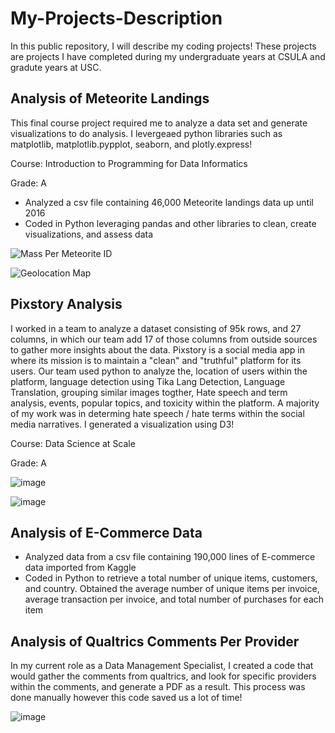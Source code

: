 # My-Projects-Description
In this public repository, I will describe my coding projects! These projects are projects I have completed during my undergraduate years at CSULA and gradute years at USC.


## Analysis of Meteorite Landings
This final course project required me to analyze a data set and generate visualizations to do analysis. I levergeaed python libraries such as matplotlib, matplotlib.pypplot, seaborn, and plotly.express!

Course: Introduction to Programming for Data Informatics

Grade: A

* Analyzed a csv file containing 46,000 Meteorite landings data up until 2016
* Coded in Python leveraging pandas and other libraries to clean, create visualizations, and assess data

![Mass Per Meteorite ID](https://github.com/epenaloz/My-Projects-Description/assets/118321814/8527d5a8-35fb-4aa6-addf-6e0fec571b82)

![Geolocation Map](https://github.com/epenaloz/My-Projects-Description/assets/118321814/94ad13ec-0014-4f67-97e3-f254cd9b1533)


## Pixstory Analysis
I worked in a team to analyze a dataset consisting of 95k rows, and 27 columns, in which our team add 17 of those columns from outside sources to gather more insights about the data.
Pixstory is a social media app in where its mission is to maintain a "clean" and "truthful" platform for its users. 
Our team used python to analyze the, location of users within the platform, language detection using Tika Lang Detection, Language Translation, grouping similar images togther, Hate speech and term analysis, events, popular topics, and toxicity within the platform. A majority of my work was in determing hate speech / hate terms within the social media narratives. I generated a visualization using D3!

Course: Data Science at Scale

Grade: A

![image](https://github.com/epenaloz/My-Projects-Description/assets/118321814/9706313d-c5f2-4186-acde-e9814feddcb3)


![image](https://github.com/epenaloz/My-Projects-Description/assets/118321814/58e93f02-1e77-401c-bbf7-5c8325c62c50)


## Analysis of E-Commerce Data
* Analyzed data from a csv file containing 190,000 lines of E-commerce data imported from Kaggle
* Coded in Python to retrieve a total number of unique items, customers, and country. Obtained the average number of
unique items per invoice, average transaction per invoice, and total number of purchases for each item

## Analysis of Qualtrics Comments Per Provider
In my current role as a Data Management Specialist, I created a code that would gather the comments from qualtrics, and look for specific providers within the comments, and generate a PDF as a result. This process was done manually however this code saved us a
lot of time!

![image](https://github.com/epenaloz/My-Projects-Description/assets/118321814/b489bc79-89bd-4d65-9ccf-bb06839536a1)
